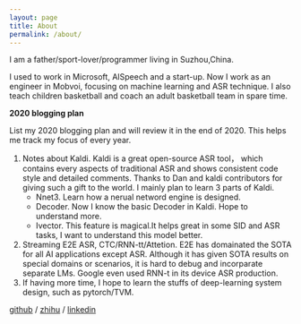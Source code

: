 ```yaml
---
layout: page
title: About
permalink: /about/
---
```

I am a father/sport-lover/programmer living in Suzhou,China.

I used to work in Microsoft, AISpeech and a start-up. Now I work as an engineer in Mobvoi, focusing on machine learning and ASR technique. 
I also teach children basketball and coach an adult basketball team in spare time.



**2020 blogging plan**

List my 2020 blogging plan and will review it in the end of 2020. 
This helps me track my focus of every year.

1. Notes about Kaldi. Kaldi is a great open-source ASR tool， which contains every aspects of traditional ASR and shows consistent code style and detailed comments. Thanks to Dan and kaldi contributors for giving such a gift to the world.
I mainly plan to learn 3 parts of Kaldi.  
    * Nnet3. Learn how a nerual netword engine is designed.
    * Decoder. Now I know the basic Decoder in Kaldi. Hope to understand more.
    * Ivector. This feature is magical.It helps great in some SID and ASR tasks, I want to understand this model better.
1. Streaming E2E ASR, CTC/RNN-tt/Attetion. E2E has domainated the SOTA for all AI applications except ASR. Although it has given SOTA results on special domains or scenarios, it is hard to debug and incorparate separate LMs. Google even used RNN-t in its device ASR production. 
1. If having more time, I hope to learn the stuffs of deep-learning system design, such as pytorch/TVM. 


[github][my-github] /
[zhihu][my-zhihu] /
[linkedin][my-linkedin]

[my-github]: https://github.com/placebokkk
[my-zhihu]: https://www.zhihu.com/people/yang-chao-5-35
[my-linkedin]: https://www.linkedin.com/in/chao-yang-a6959333/
